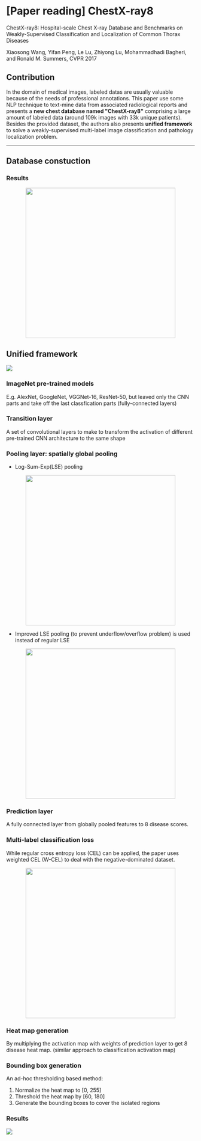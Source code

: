 # [Paper reading] ChestX-ray8
ChestX-ray8: Hospital-scale Chest X-ray Database and Benchmarks on Weakly-Supervised Classification and Localization of Common Thorax Diseases

Xiaosong Wang, Yifan Peng, Le Lu, Zhiyong Lu, Mohammadhadi Bagheri, and Ronald M. Summers, CVPR 2017

## Contribution
In the domain of medical images, labeled datas are usually valuable because of the needs of professional annotations. This paper use some NLP technique to text-mine data from associated radiological reports and presents a **new chest database named "ChestX-ray8"** comprising a large amount of labeled data (around 109k images with 33k unique patients).
Besides the provided dataset, the authors also presents **unified framework** to solve a weakly-supervised multi-label image classification and pathology localization problem.

----
## Database constuction

### Results
<p align="center">
  <img src="https://i.imgur.com/TWSeUum.png" width="400">
</p>

## Unified framework
![](https://i.imgur.com/eo6bR7e.png)
<br>

### ImageNet pre-trained models
E.g. AlexNet, GoogleNet, VGGNet-16, ResNet-50, but leaved only the CNN parts and take off the last classfication parts (fully-connected layers)
<br>

### Transition layer
A set of convolutional layers to make to transform the activation of different pre-trained CNN architecture to the same shape
<br>

### Pooling layer: spatially global pooling
- Log-Sum-Exp(LSE) pooling
<p align="center">
  <img src="https://i.imgur.com/BfTY9Lp.png" width="400">
</p>

- Improved LSE pooling (to prevent underflow/overflow problem) is used instead of regular LSE
<p align="center">
  <img src="https://i.imgur.com/mYGzuir.png" width="400">
</p>

### Prediction layer
A fully connected layer from globally pooled features to 8 disease scores.

### Multi-label classification loss
While regular cross entropy loss (CEL) can be applied, the paper uses weighted CEL (W-CEL) to deal with the negative-dominated dataset.
<p align="center">
  <img src="https://i.imgur.com/oJbbaqv.png" width="400">
</p>

### Heat map generation
By multiplying the activation map with weights of prediction layer to get 8 disease heat map. (similar approach to classification activation map)

### Bounding box generation
An ad-hoc thresholding based method: 
1. Normalize the heat map to \[0, 255\]
2. Threshold the heat map by \[60, 180\]
3. Generate the bounding boxes to cover the isolated regions

### Results
![](https://i.imgur.com/7vbNhOE.png)
